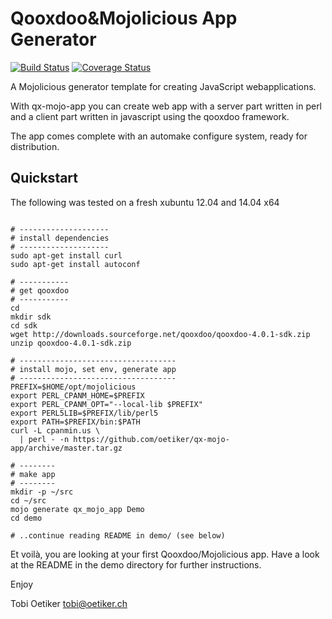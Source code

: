 Qooxdoo&Mojolicious App Generator
=================================

[![Build Status](https://travis-ci.org/oetiker/qx-mojo-app.svg?branch=master)](https://travis-ci.org/oetiker/qx-mojo-app)
[![Coverage Status](https://img.shields.io/coveralls/oetiker/qx-mojo-app.svg)](https://coveralls.io/r/oetiker/qx-mojo-app?branch=master)

A Mojolicious generator template for creating JavaScript webapplications.

With qx-mojo-app you can create web app with a server part written in perl
and a client part written in javascript using the qooxdoo framework.

The app comes complete with an automake configure system, ready for distribution.

Quickstart
----------
The following was tested on a fresh xubuntu 12.04 and 14.04 x64

```

# --------------------
# install dependencies
# --------------------
sudo apt-get install curl
sudo apt-get install autoconf

# -----------
# get qooxdoo
# -----------
cd
mkdir sdk
cd sdk
wget http://downloads.sourceforge.net/qooxdoo/qooxdoo-4.0.1-sdk.zip
unzip qooxdoo-4.0.1-sdk.zip

# -----------------------------------
# install mojo, set env, generate app
# -----------------------------------
PREFIX=$HOME/opt/mojolicious
export PERL_CPANM_HOME=$PREFIX
export PERL_CPANM_OPT="--local-lib $PREFIX"
export PERL5LIB=$PREFIX/lib/perl5
export PATH=$PREFIX/bin:$PATH
curl -L cpanmin.us \
  | perl - -n https://github.com/oetiker/qx-mojo-app/archive/master.tar.gz

# --------
# make app
# --------
mkdir -p ~/src
cd ~/src
mojo generate qx_mojo_app Demo
cd demo

# ..continue reading README in demo/ (see below)
```

Et voilà, you are looking at your first Qooxdoo/Mojolicious app. Have a look
at the README in the demo directory for further instructions.


Enjoy

Tobi Oetiker <tobi@oetiker.ch>
